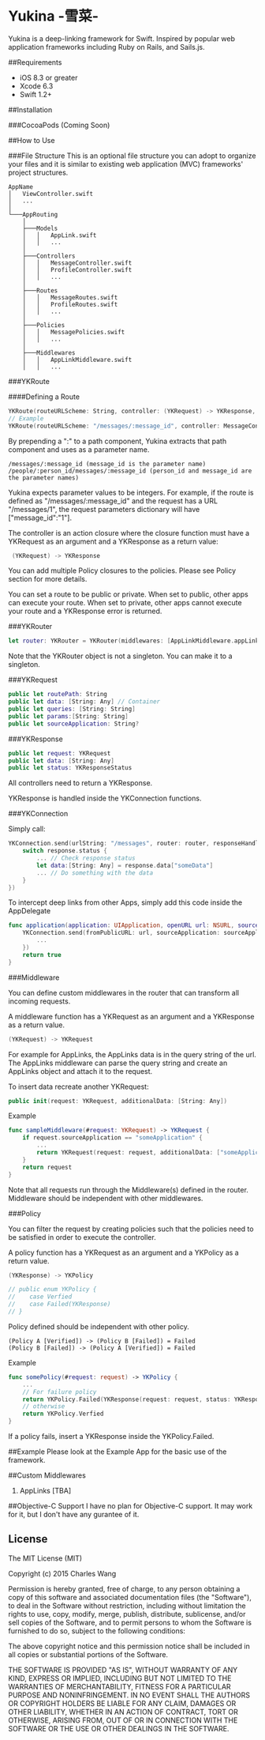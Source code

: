 # Yukina -雪菜-
Yukina is a deep-linking framework for Swift. Inspired by popular web application frameworks including Ruby on Rails, and Sails.js.

##Requirements

- iOS 8.3 or greater
- Xcode 6.3
- Swift 1.2+

##Installation

###CocoaPods (Coming Soon)

##How to Use

###File Structure
This is an optional file structure you can adopt to organize your files and it is similar to existing web application (MVC) frameworks' project structures.

```
AppName
│   ViewController.swift
│   ...
│
└───AppRouting
    │
    ├───Models
    │   │   AppLink.swift
    │   │   ...
    │
    ├───Controllers
    │   │   MessageController.swift
    │   │   ProfileController.swift
    │   │   ...
    │
    ├───Routes
    │   │   MessageRoutes.swift
    │   │   ProfileRoutes.swift
    │   │   ...
    │
    ├───Policies
    │   │   MessagePolicies.swift
    │   │   ...
    │
    ├───Middlewares
    │   │   AppLinkMiddleware.swift
    │   │   ...
```

###YKRoute

####Defining a Route

```Swift
YKRoute(routeURLScheme: String, controller: (YKRequest) -> YKResponse, policies: [(YKRequest) -> YKPolicy], isPublic: Bool)
// Example
YKRoute(routeURLScheme: "/messages/:message_id", controller: MessageController.showMessages, policies: [MessagePolicies.isAuthenticated], isPublic: true)
```

By prepending a ":" to a path component, Yukina extracts that path component and uses as a parameter name.

```
/messages/:message_id (message_id is the parameter name)
/people/:person_id/messages/:message_id (person_id and message_id are the parameter names)
```

Yukina expects parameter values to be integers.
For example, if the route is defined as "/messages/:message_id" and the request has a URL "/messages/1", the request parameters dictionary will have ["message_id":"1"].

The controller is an action closure where the closure function must have a YKRequest as an argument and a YKResponse as a return value:

```Swift
 (YKRequest) -> YKResponse
```

You can add multiple Policy closures to the policies.
Please see Policy section for more details.

You can set a route to be public or private.
When set to public, other apps can execute your route.
When set to private, other apps cannot execute your route and a YKResponse error is returned.

###YKRouter
```Swift
let router: YKRouter = YKRouter(middlewares: [AppLinkMiddleware.appLinkParser], routes: [YKRoute(routeURLScheme: "/messages", controller: MessageController.showMessages, policies: [MessagePolicies.isAuthenticated], isPublic: true), ...])
```
Note that the YKRouter object is not a singleton. You can make it to a singleton.

###YKRequest

```Swift
public let routePath: String
public let data: [String: Any] // Container
public let queries: [String: String]
public let params:[String: String]
public let sourceApplication: String?
```

###YKResponse

```Swift
public let request: YKRequest
public let data: [String: Any]
public let status: YKResponseStatus
```

All controllers need to return a YKResponse.

YKResponse is handled inside the YKConnection functions.

###YKConnection

Simply call:

```Swift
YKConnection.send(urlString: "/messages", router: router, responseHandler: { (response) -> Void in
	switch response.status {
		... // Check response status
		let data:[String: Any] = response.data["someData"]
		... // Do something with the data
	}
})
```

To intercept deep links from other Apps, simply add this code inside the AppDelegate

```Swift
func application(application: UIApplication, openURL url: NSURL, sourceApplication: String?, annotation: AnyObject?) -> Bool {
    YKConnection.send(fromPublicURL: url, sourceApplication: sourceApplication, router: self.router, responseHandler: { (response: YKResponse) -> Void in
		...
    })
	return true
}
```

###Middleware

You can define custom middlewares in the router that can transform all incoming requests.

A middleware function has a YKRequest as an argument and a YKResponse as a return value.

```Swift
(YKRequest) -> YKRequest
```

For example for AppLinks, the AppLinks data is in the query string of the url.
The AppLinks middleware can parse the query string and create an AppLinks object and attach it to the request.

To insert data recreate another YKRequest:

```Swift
public init(request: YKRequest, additionalData: [String: Any])
```

Example
```Swift
func sampleMiddleware(#request: YKRequest) -> YKRequest {
	if request.sourceApplication == "someApplication" {
		...
		return YKRequest(request: request, additionalData: ["someApplicationData": SomeObject])
	}
	return request
}
```

Note that all requests run through the Middleware(s) defined in the router.
Middleware should be independent with other middlewares.

###Policy

You can filter the request by creating policies such that the policies need to be satisfied in order to execute the controller.

A policy function has a YKRequest as an argument and a YKPolicy as a return value.

```Swift
(YKResponse) -> YKPolicy

// public enum YKPolicy {
//    case Verfied
//    case Failed(YKResponse)
// }
```

Policy defined should be independent with other policy.

```
(Policy A [Verified]) -> (Policy B [Failed]) = Failed
(Policy B [Failed]) -> (Policy A [Verified]) = Failed
```

Example
```Swift
func somePolicy(#request: request) -> YKPolicy {
	...
	// For failure policy
	return YKPolicy.Failed(YKResponse(request: request, status: YKResponseStatus.Error(...), data: nil))
	// otherwise
	return YKPolicy.Verfied
}
```

If a policy fails, insert a YKResponse inside the YKPolicy.Failed.

##Example
Please look at the Example App for the basic use of the framework.

##Custom Middlewares
1. AppLinks [TBA]

##Objective-C Support
I have no plan for Objective-C support. It may work for it, but I don't have any gurantee of it.

## License

The MIT License (MIT)

Copyright (c) 2015 Charles Wang

Permission is hereby granted, free of charge, to any person obtaining a copy of
this software and associated documentation files (the "Software"), to deal in
the Software without restriction, including without limitation the rights to
use, copy, modify, merge, publish, distribute, sublicense, and/or sell copies of
the Software, and to permit persons to whom the Software is furnished to do so,
subject to the following conditions:

The above copyright notice and this permission notice shall be included in all
copies or substantial portions of the Software.

THE SOFTWARE IS PROVIDED "AS IS", WITHOUT WARRANTY OF ANY KIND, EXPRESS OR
IMPLIED, INCLUDING BUT NOT LIMITED TO THE WARRANTIES OF MERCHANTABILITY, FITNESS
FOR A PARTICULAR PURPOSE AND NONINFRINGEMENT. IN NO EVENT SHALL THE AUTHORS OR
COPYRIGHT HOLDERS BE LIABLE FOR ANY CLAIM, DAMAGES OR OTHER LIABILITY, WHETHER
IN AN ACTION OF CONTRACT, TORT OR OTHERWISE, ARISING FROM, OUT OF OR IN
CONNECTION WITH THE SOFTWARE OR THE USE OR OTHER DEALINGS IN THE SOFTWARE.
